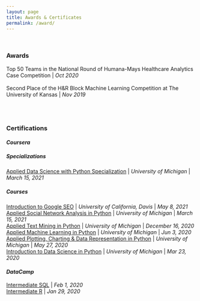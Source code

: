 ```yaml
---
layout: page
title: Awards & Certificates
permalink: /award/
---
```

<br/>

### Awards
Top 50 Teams in the National Round of Humana-Mays Healthcare Analytics Case Competition | *Oct 2020*<br/> 
<br/>
Second Place of the H&R Block Machine Learning Competition at The University of Kansas | *Nov 2019*<br/>
<br/>
<!--Certificate of Appreciation by Consul General of Consulate General of P. R. China in Chicago | *Sept 2018*<br/>-->
<br/>

### Certifications
#### *Coursera*
##### *Specializations*
[Applied Data Science with Python Specialization](https://www.coursera.org/account/accomplishments/specialization/certificate/LYS53FKVV2CG) | *University of Michigan* | *March 15, 2021*<br />
##### *Courses*
[Introduction to Google SEO](https://www.coursera.org/account/accomplishments/certificate/X8FWW4TRFGMY) | *University of California, Davis* | *May 8, 2021*<br />
[Applied Social Network Analysis in Python](https://www.coursera.org/account/accomplishments/certificate/5X3FTES27L8W) | *University of Michigan* | *March 15, 2021*<br />
[Applied Text Mining in Python](https://www.coursera.org/account/accomplishments/certificate/JDZ2AVPRCBHH) | *University of Michigan* | *December 16, 2020*<br />
[Applied Machine Learning in Python](https://www.coursera.org/account/accomplishments/certificate/QND2LKZC9Q9M) | *University of Michigan* | *Jun 3, 2020*<br />
[Applied Plotting, Charting & Data Representation in Python](https://www.coursera.org/account/accomplishments/certificate/J9FWMZMDPSRP) | *University of Michigan* | *May 27, 2020* <br />
[Introduction to Data Science in Python](https://www.coursera.org/account/accomplishments/certificate/CMHDALHFR5JS) | *University of Michigan* | *Mar 23, 2020* <br />
#### *DataCamp*
[Intermediate SQL](https://www.datacamp.com/statement-of-accomplishment/course/cbff88d7e6a18fafd35d9771c9a530dd139120f7) | *Feb 1, 2020*<br/>
[Intermediate R](https://www.datacamp.com/statement-of-accomplishment/course/a8d348f47178e9022508e287a52b5e684975c91c) | *Jan 29, 2020*<br/>
